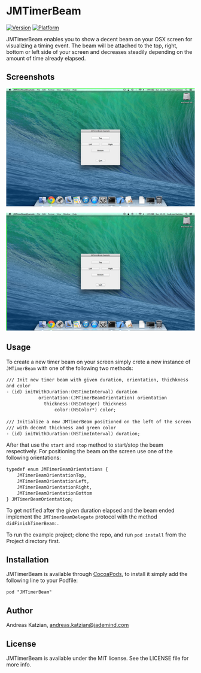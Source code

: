 # JMTimerBeam

[![Version](http://cocoapod-badges.herokuapp.com/v/JMTimerBeam/badge.png)](http://cocoadocs.org/docsets/JMTimerBeam)
[![Platform](http://cocoapod-badges.herokuapp.com/p/JMTimerBeam/badge.png)](http://cocoadocs.org/docsets/JMTimerBeam)

JMTimerBeam enables you to show a decent beam on your OSX screen for visualizing a timing event. The beam will be attached to the top, right, bottom or left side of your screen and decreases steadily depending on the amount of time already elapsed.


## Screenshots

![JMTimerBeam Top](/jmtimerbeam_top.jpg "Screenshot Top")

![JMTimerBeam Left](/jmtimerbeam_left.jpg "Screenshot Left")


## Usage

To create a new timer beam on your screen simply crete a new instance of `JMTimerBeam` with one of the following two methods:

	/// Init new timer beam with given duration, orientation, thichkness and color
	- (id) initWithDuration:(NSTimeInterval) duration
	            orientation:(JMTimerBeamOrientation) orientation
	              thickness:(NSInteger) thickness
	                  color:(NSColor*) color;

	/// Initialize a new JMTimerBeam positioned on the left of the screen 
	/// with decent thickness and green color
	- (id) initWithDuration:(NSTimeInterval) duration;

After that use the `start` and `stop` method to start/stop the beam respectively. For positioning the beam on the screen use one of the following orientations:

	typedef enum JMTimerBeamOrientations {
	    JMTimerBeamOrientationTop,
	    JMTimerBeamOrientationLeft,
	    JMTimerBeamOrientationRight,
	    JMTimerBeamOrientationBottom
	} JMTimerBeamOrientation;

To get notified after the given duration elapsed and the beam ended implement the `JMTimerBeamDelegate` protocol with the method `didFinishTimerBeam:`.



To run the example project; clone the repo, and run `pod install` from the Project directory first.

## Installation

JMTimerBeam is available through [CocoaPods](http://cocoapods.org), to install
it simply add the following line to your Podfile:

    pod "JMTimerBeam"

## Author

Andreas Katzian, andreas.katzian@jademind.com

## License

JMTimerBeam is available under the MIT license. See the LICENSE file for more info.

